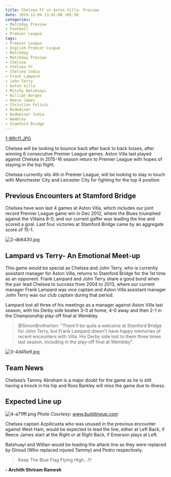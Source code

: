 ```yaml
---
title: Chelsea FC vs Aston Villa- Preview
date: 2019-12-04 13:41:00 +05:30
categories:
- Matchday Preview
- Football
- Premier League
tags:
- Premier League
- English Premier League
- Matchday
- Matchday Preview
- Chelsea
- Chelsea FC
- Chelsea India
- Frank Lampard
- John Terry
- Aston Villa
- Mitchy Batshuayi
- Willian Borges
- Reece James
- Christian Pulisic
- Budweiser
- Budweiser India
- Wembley
- Stamford Bridge
---
```


[1-8ffc11.JPG](/uploads/1-8ffc11.JPG)

Chelsea will be looking to bounce back after back to back losses, after winning 6 consecutive Premier League games. Aston Villa last played against Chelsea in 2015-16 season return to Premier League with hopes of staying in the top flight. 

Chelsea currently sits 4th in Premier League, will be looking to stay in touch with Manchester City and Leicester City for fighting for the top 4 position

## Previous Encounters at Stamford Bridge

Chelsea have won last 4 games at Aston Villa, which includes our joint record Premier League game win in Dec 2012, where the Blues triumphed against the Villains 8-0, and our current gaffer was leading the line and scored a goal. Last four victories at Stamford Bridge came by an aggregate score of 15-1.

![2-db6430.jpg](/uploads/2-db6430.jpg)

## Lampard vs Terry- An Emotional Meet-up

This game would be special as Chelsea and John Terry, who is currently assistant manager for Aston Villa, returns to Stamford Bridge for the 1st time as an opponent. Frank Lampard and John Terry share a good bond when the pair lead Chelsea to success from 2004 to 2013, where our current manager Frank Lampard was vice captain and Aston Villa assistant manager John Terry was our club captain during that period.

Lampard lost all three of his meetings as a manager against Aston Villa last season, with his Derby side beaten 3-0 at home, 4-0 away and then 2-1 in the Championship play-off final at Wembley.

> @SimonBrotherton: "There'll be quite a welcome at Stamford Bridge for John Terry, but Frank Lampard doesn't have happy memories of recent encounters with Villa. His Derby side lost to them three times last season, including in the play-off final at Wembley".

![3-4d45e9.jpg](/uploads/3-4d45e9.jpg)

## Team News

Chelsea’s Tammy Abraham is a major doubt for the game as he is still having a knock in his hip and Ross Barkley will miss the game due to illness.

## Expected Line up

![4-a71fff.png](/uploads/4-a71fff.png) *Photo Courtesy: www.buildlineup.com*

Chelsea captain Azpilicueta who was unused in the previous encounter against West Ham, would be expected to lead the line, either at Left Back, if Reece James start at the Right or at Right Back, if Emerson plays at Left. 

Batshuayi and Willian would be leading the attack line as they were replaced by Giroud (Who replaced injured Tammy) and Pedro respectively.

> Keep The Blue Flag Flying High...!!!

**- Archith Shriram Ramesh**